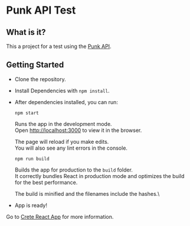 # Punk API Test

## What is it?

This a project for a test using the [Punk API](https://punkapi.com/).

## Getting Started

* Clone the repository.

* Install Dependencies with `npm install`.

* After dependencies installed, you can run:

    `npm start`

    Runs the app in the development mode.\
    Open [http://localhost:3000](http://localhost:3000) to view it in the browser.

    The page will reload if you make edits.\
    You will also see any lint errors in the console.

    `npm run build`

    Builds the app for production to the `build` folder.\
    It correctly bundles React in production mode and optimizes the build for the best performance.

    The build is minified and the filenames include the hashes.\

* App is ready!

Go to  [Crete React App](https://create-react-app.dev/docs/getting-started/) for more information.